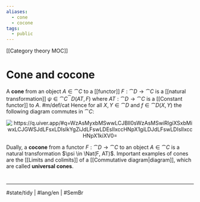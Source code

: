 ```yaml
---
aliases:
  - cone
  - cocone
tags:
  - public
---
```

[[Category theory MOC]]
# Cone and cocone

A **cone** from an object $A \in \cat C$ to a [[functor]] $F : \cat D \to \cat C$ is a [[natural transformation]] $\psi \in \cat{C}^\cat{D}(AT,F)$ where $AT : \cat D \to \cat C$ is a [[Constant functor]] to $A$. #m/def/cat
Hence for all $X, Y \in \cat D$ and $f \in \cat D(X,Y)$ the following diagram commutes in $\cat C$:

<p align="center"><img align="center" src="https://i.upmath.me/svg/%0A%25%20%60calc%60%20is%20necessary%20to%20draw%20curved%20arrows.%0A%5Cusetikzlibrary%7Bcalc%7D%0A%25%20%60pathmorphing%60%20is%20necessary%20to%20draw%20squiggly%20arrows.%0A%5Cusetikzlibrary%7Bdecorations.pathmorphing%7D%0A%25%20A%20TikZ%20style%20for%20curved%20arrows%20of%20a%20fixed%20height%2C%20due%20to%20Andr%C3%A9C.%0A%5Ctikzset%7Bcurve%2F.style%3D%7Bsettings%3D%7B%231%7D%2Cto%20path%3D%7B(%5Ctikztostart)%0A%20%20%20%20..%20controls%20(%24(%5Ctikztostart)!%5Cpv%7Bpos%7D!(%5Ctikztotarget)!%5Cpv%7Bheight%7D!270%3A(%5Ctikztotarget)%24)%0A%20%20%20%20and%20(%24(%5Ctikztostart)!1-%5Cpv%7Bpos%7D!(%5Ctikztotarget)!%5Cpv%7Bheight%7D!270%3A(%5Ctikztotarget)%24)%0A%20%20%20%20..%20(%5Ctikztotarget)%5Ctikztonodes%7D%7D%2C%0A%20%20%20%20settings%2F.code%3D%7B%5Ctikzset%7Bquiver%2F.cd%2C%231%7D%0A%20%20%20%20%20%20%20%20%5Cdef%5Cpv%23%231%7B%5Cpgfkeysvalueof%7B%2Ftikz%2Fquiver%2F%23%231%7D%7D%7D%2C%0A%20%20%20%20quiver%2F.cd%2Cpos%2F.initial%3D0.35%2Cheight%2F.initial%3D0%7D%0A%25%20TikZ%20arrowhead%2Ftail%20styles.%0A%5Ctikzset%7Btail%20reversed%2F.code%3D%7B%5Cpgfsetarrowsstart%7Btikzcd%20to%7D%7D%7D%0A%5Ctikzset%7B2tail%2F.code%3D%7B%5Cpgfsetarrowsstart%7BImplies%5Breversed%5D%7D%7D%7D%0A%5Ctikzset%7B2tail%20reversed%2F.code%3D%7B%5Cpgfsetarrowsstart%7BImplies%7D%7D%7D%0A%25%20TikZ%20arrow%20styles.%0A%5Ctikzset%7Bno%20body%2F.style%3D%7B%2Ftikz%2Fdash%20pattern%3Don%200%20off%201mm%7D%7D%0A%25%20https%3A%2F%2Fq.uiver.app%2F%23q%3DWzAsMyxbMSwwLCJBIl0sWzAsMSwiRlgiXSxbMiwxLCJGWSJdLFsxLDIsIkYgZiJdLFswLDEsIlxccHNpX1giLDJdLFswLDIsIlxccHNpX1kiXV0%3D%0A%5Cbegin%7Btikzcd%7D%5Bampersand%20replacement%3D%5C%26%5D%0A%09%5C%26%20A%20%5C%5C%0A%09FX%20%5C%26%5C%26%20FY%0A%09%5Carrow%5B%22%7BF%20f%7D%22%2C%20from%3D2-1%2C%20to%3D2-3%5D%0A%09%5Carrow%5B%22%7B%5Cpsi_X%7D%22'%2C%20from%3D1-2%2C%20to%3D2-1%5D%0A%09%5Carrow%5B%22%7B%5Cpsi_Y%7D%22%2C%20from%3D1-2%2C%20to%3D2-3%5D%0A%5Cend%7Btikzcd%7D%0A#invert" alt="https://q.uiver.app/#q=WzAsMyxbMSwwLCJBIl0sWzAsMSwiRlgiXSxbMiwxLCJGWSJdLFsxLDIsIkYgZiJdLFswLDEsIlxccHNpX1giLDJdLFswLDIsIlxccHNpX1kiXV0=" /></p>

Dually, a **cocone** from a functor $F : \cat D \to \cat C$ to an object $A \in \cat C$ is a natural transformation $\psi \in \Nat(F, AT)$.
Important examples of cones are the [[Limits and colimits]] of a [[Commutative diagram|diagram]],
which are called **universal cones**.

#
---
#state/tidy | #lang/en | #SemBr
